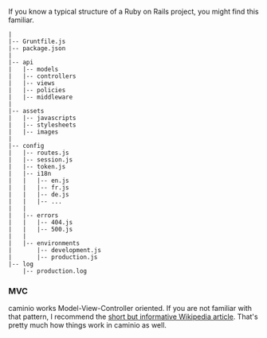 If you know a typical structure of a Ruby on Rails project, you might find this familiar.

    |
    |-- Gruntfile.js
    |-- package.json
    |
    |-- api
    |   |-- models
    |   |-- controllers
    |   |-- views
    |   |-- policies
    |   |-- middleware
    |
    |-- assets
    |   |-- javascripts
    |   |-- stylesheets
    |   |-- images
    |
    |-- config
    |   |-- routes.js
    |   |-- session.js
    |   |-- token.js
    |   |-- i18n
    |   |   |-- en.js
    |   |   |-- fr.js
    |   |   |-- de.js
    |   |   |-- ...
    |   |
    |   |-- errors
    |   |   |-- 404.js
    |   |   |-- 500.js
    |   |
    |   |-- environments
    |       |-- development.js
    |       |-- production.js
    |-- log
        |-- production.log

### MVC

caminio works Model-View-Controller oriented. If you are not familiar with that pattern, I recommend the [short but informative Wikipedia article](http://en.wikipedia.org/wiki/Model%E2%80%93view%E2%80%93controller). That's pretty much how things work in caminio as well. 
